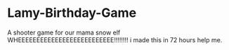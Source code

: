 # Lamy-Birthday-Game
A shooter game for our mama snow elf WHEEEEEEEEEEEEEEEEEEEEEEEEEE!!!!!!!!
i made this in 72 hours help me. 

